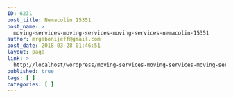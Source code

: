 ```yaml
---
ID: 6231
post_title: Nemacolin 15351
post_name: >
  moving-services-moving-services-moving-services-nemacolin-15351
author: mrgabonijeff@gmail.com
post_date: 2018-03-28 01:46:51
layout: page
link: >
  http://localhost/wordpress/moving-services-moving-services-moving-services-nemacolin-15351/
published: true
tags: [ ]
categories: [ ]
---
```

